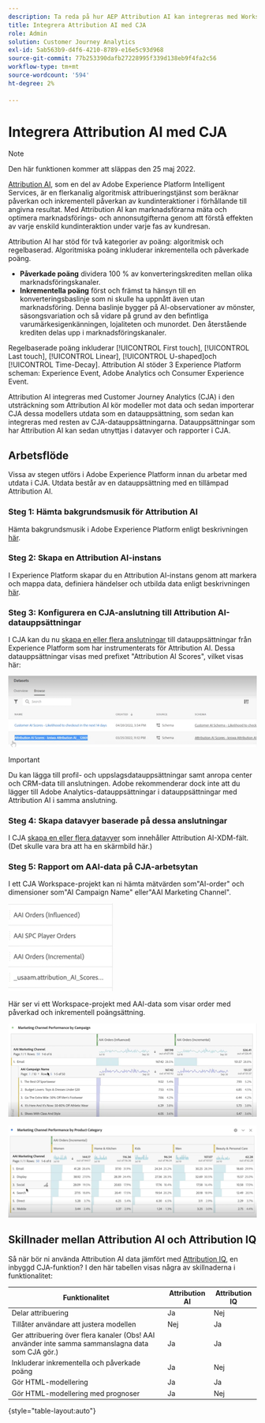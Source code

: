 ```yaml
---
description: Ta reda på hur AEP Attribution AI kan integreras med Workspace i CJA.
title: Integrera Attribution AI med CJA
role: Admin
solution: Customer Journey Analytics
exl-id: 5ab563b9-d4f6-4210-8789-e16e5c93d968
source-git-commit: 77b253390dafb27228995f339d138eb9f4fa2c56
workflow-type: tm+mt
source-wordcount: '594'
ht-degree: 2%

---
```


# Integrera Attribution AI med CJA

>[!NOTE]
>
>Den här funktionen kommer att släppas den 25 maj 2022.

[Attribution AI](https://experienceleague.adobe.com/docs/experience-platform/intelligent-services/attribution-ai/overview.html?lang=en), som en del av Adobe Experience Platform Intelligent Services, är en flerkanalig algoritmisk attribueringstjänst som beräknar påverkan och inkrementell påverkan av kundinteraktioner i förhållande till angivna resultat. Med Attribution AI kan marknadsförarna mäta och optimera marknadsförings- och annonsutgifterna genom att förstå effekten av varje enskild kundinteraktion under varje fas av kundresan.

Attribution AI har stöd för två kategorier av poäng: algoritmisk och regelbaserad. Algoritmiska poäng inkluderar inkrementella och påverkade poäng.

* **Påverkade poäng** dividera 100 % av konverteringskrediten mellan olika marknadsföringskanaler.
* **Inkrementella poäng** först och främst ta hänsyn till en konverteringsbaslinje som ni skulle ha uppnått även utan marknadsföring. Denna baslinje bygger på AI-observationer av mönster, säsongsvariation och så vidare på grund av den befintliga varumärkesigenkänningen, lojaliteten och munordet. Den återstående krediten delas upp i marknadsföringskanaler.

Regelbaserade poäng inkluderar [!UICONTROL First touch], [!UICONTROL Last touch], [!UICONTROL Linear], [!UICONTROL U-shaped]och [!UICONTROL Time-Decay]. Attribution AI stöder 3 Experience Platform scheman: Experience Event, Adobe Analytics och Consumer Experience Event.

Attribution AI integreras med Customer Journey Analytics (CJA) i den utsträckning som Attribution AI kör modeller mot data och sedan importerar CJA dessa modellers utdata som en datauppsättning, som sedan kan integreras med resten av CJA-datauppsättningarna. Datauppsättningar som har Attribution AI kan sedan utnyttjas i datavyer och rapporter i CJA.

## Arbetsflöde

Vissa av stegen utförs i Adobe Experience Platform innan du arbetar med utdata i CJA. Utdata består av en datauppsättning med en tillämpad Attribution AI.

### Steg 1: Hämta bakgrundsmusik för Attribution AI

Hämta bakgrundsmusik i Adobe Experience Platform enligt beskrivningen [här](https://experienceleague.adobe.com/docs/experience-platform/intelligent-services/attribution-ai/getting-started.html?lang=en#downloading-attribution-ai-scores).

### Steg 2: Skapa en Attribution AI-instans

I Experience Platform skapar du en Attribution AI-instans genom att markera och mappa data, definiera händelser och utbilda data enligt beskrivningen [här](https://experienceleague.adobe.com/docs/experience-platform/intelligent-services/attribution-ai/user-guide.html).

### Steg 3: Konfigurera en CJA-anslutning till Attribution AI-datauppsättningar

I CJA kan du nu [skapa en eller flera anslutningar](/help/connections/create-connection.md) till datauppsättningar från Experience Platform som har instrumenterats för Attribution AI. Dessa datauppsättningar visas med prefixet &quot;Attribution AI Scores&quot;, vilket visas här:

![AAI-poäng](assets/aai-scores.png)

>[!IMPORTANT]
>
>Du kan lägga till profil- och uppslagsdatauppsättningar samt anropa center och CRM-data till anslutningen. Adobe rekommenderar dock inte att du lägger till Adobe Analytics-datauppsättningar i datauppsättningar med Attribution AI i samma anslutning.


### Steg 4: Skapa datavyer baserade på dessa anslutningar

I CJA [skapa en eller flera datavyer](/help/data-views/create-dataview.md) som innehåller Attribution AI-XDM-fält. (Det skulle vara bra att ha en skärmbild här.)

### Steg 5: Rapport om AAI-data på CJA-arbetsytan

I ett CJA Workspace-projekt kan ni hämta mätvärden som&quot;AI-order&quot; och dimensioner som&quot;AI Campaign Name&quot; eller&quot;AAI Marketing Channel&quot;.

![AAI-dimensioner](assets/aai-dims.png)

Här ser vi ett Workspace-projekt med AAI-data som visar order med påverkad och inkrementell poängsättning.

![AAI-projekt](assets/aai-project.png)

![AAI-projekt](assets/aai-project2.png)


## Skillnader mellan Attribution AI och Attribution IQ

Så när bör ni använda Attribution AI data jämfört med [Attribution IQ](/help/analysis-workspace/attribution/overview.md), en inbyggd CJA-funktion? I den här tabellen visas några av skillnaderna i funktionalitet:

| Funktionalitet | Attribution AI | Attribution IQ |
| --- | --- | --- |
| Delar attribuering | Ja | Nej |
| Tillåter användare att justera modellen | Nej | Ja |
| Ger attribuering över flera kanaler (Obs! AAI använder inte samma sammanslagna data som CJA gör.) | Ja | Ja |
| Inkluderar inkrementella och påverkade poäng | Ja | Nej |
| Gör HTML-modellering | Ja | Ja |
| Gör HTML-modellering med prognoser | Ja | Nej |

{style=&quot;table-layout:auto&quot;}
